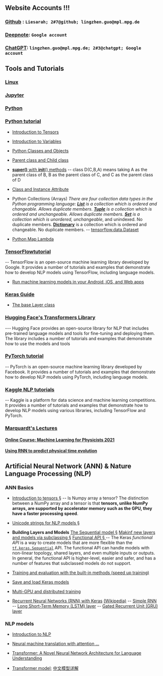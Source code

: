 
## Website Accounts !!!

### [Github](https://github.com) :  `Liesarah; 2#7@github; lingzhen.guo@mpl.mpg.de`

### [Deepnote](https://deepnote.com/dashboard): `Google account`

### [ChatGPT](https://chat.openai.com/chat):   `lingzhen.guo@mpl.mpg.de; 2#3@chatgpt; Google account`

## Tools and Tutorials

### [Linux](https://www.runoob.com/linux/linux-command-manual.html)

### [Jupyter](https://jupyter.org/)

### [Python](https://www.python.org)


### [Python  tutorial](https://www.w3schools.com/python/default.asp)

- [Introduction to Tensors](https://www.tensorflow.org/guide/tensor)
- [Introduction to Variables](https://www.tensorflow.org/guide/variable)
- [Python  Classes and Objects](https://www.w3schools.com/python/python_classes.asp)
- [Parent class and Child class](https://www.w3schools.com/python/python_inheritance.asp)
- [**super()** with __init__() methods](https://www.i2tutorials.com/python-super-with-__init__-methods/)
-- class D(C,B,A) means taking A as the parent class of B, B as the parent class of C, and C as the parent class of D
- [Class and Instance Attribute](https://www.freecodecamp.org/news/python-attributes-class-and-instance-attribute-examples/)
-  Python Collections (Arrays)
*There are four collection data types in the Python programming language:
**[List](https://www.w3schools.com/python/python_lists.asp)**  is a collection which is ordered and changeable. Allows duplicate members.
 **[Tuple](https://www.w3schools.com/python/python_tuples.asp)**  is a collection which is ordered and unchangeable. Allows duplicate members.
 **[Set](https://www.w3schools.com/python/python_sets.asp)**  is a collection which is unordered, unchangeable*, and unindexed. No duplicate members.
 **[Dictionary](https://www.w3schools.com/python/python_dictionaries.asp)**  is a collection which is ordered and changeable. No duplicate members.
-- [tensorflow.data.Dataset](https://www.tensorflow.org/api_docs/python/tf/data/Dataset)

- [Python Map Lambda](https://cs.stanford.edu/people/nick/py/python-map-lambda.html)

### [TensorFlowtutorial](https://www.tensorflow.org)
-- TensorFlow is an open-source machine learning library developed by Google. It provides a number of tutorials and examples that demonstrate how to develop NLP models using TensorFlow, including language models.
- [Run machine learning models in your Android, iOS, and Web apps](https://developers.google.com/learn/topics/on-device-ml)

### [Keras Guide](https://keras.io)
- [The base Layer class](https://keras.io/api/layers/base_layer/)

### [Hugging Face's Transformers Library](https://huggingface.co/docs/transformers/index)

--- Hugging Face provides an open-source library for NLP that includes pre-trained language models and tools for fine-tuning and deploying them. The library includes a number of tutorials and examples that demonstrate how to use the models and tools


### [PyTorch tutorial](https://pytorch.org/tutorials/)
-- PyTorch is an open-source machine learning library developed by Facebook. It provides a number of tutorials and examples that demonstrate how to develop NLP models using PyTorch, including language models.

### [Kaggle NLP tutorials](https://www.kaggle.com/learn-guide/natural-language-processing)
-- Kaggle is a platform for data science and machine learning competitions. It provides a number of tutorials and examples that demonstrate how to develop NLP models using various libraries, including TensorFlow and PyTorch.

### [Marquardt's Lectures](https://machine-learning-for-physicists.org)

#### [ Online Course: Machine Learning for Physicists 2021](https://pad.gwdg.de/s/Machine_Learning_For_Physicists_2021)
#### [Using RNN to predict physical time evolution](https://github.com/FlorianMarquardt/machine-learning-for-physicists/blob/master/07_homework_LSTM_prediction.ipynb)

## Artificial Neural Network (ANN) & Nature Language Processing (NLP)

### ANN Basics
- [Introduction to tensors §](https://colab.research.google.com/github/tensorflow/docs/blob/master/site/en/guide/tensor.ipynb#scrollTo=qFdPvlXBOdUN)
-- Is Numpy array a tensor? 
The distinction between a NumPy array and a tensor is that  **tensors, unlike NumPy arrays, are supported by accelerator memory such as the GPU, they have a faster processing speed**.

- [Unicode strings for NLP models §](https://www.tensorflow.org/text/guide/unicode)

- **Building  Layers and Models**
 [The Sequential model §](https://www.tensorflow.org/guide/keras/sequential_model)
 [Makinf new  layers and models via subclassing §](https://www.tensorflow.org/guide/keras/custom_layers_and_models)
 [Functional API § ](https://www.tensorflow.org/guide/keras/functional/)
-- The Keras _functional API_ is a way to create models that are more flexible than the [`tf.keras.Sequential`](https://www.tensorflow.org/api_docs/python/tf/keras/Sequential) API. The functional API can handle models with non-linear topology, shared layers, and even multiple inputs or outputs. In general, the functional API is higher-level, easier and safer, and has a number of features that subclassed models do not support.

- [Training and evaluation with the built-in methods (speed up training)](https://www.tensorflow.org/guide/keras/train_and_evaluate/)

- [Save and load Keras models](https://www.tensorflow.org/guide/keras/save_and_serialize/)

- [Multi-GPU and distributed training](https://keras.io/guides/distributed_training/)

- [Recurrent Neural Networks (RNN) with Keras](https://www.tensorflow.org/guide/keras/rnn)
 [(Wikipedia)](https://en.wikipedia.org/wiki/Recurrent_neural_network)
-- [Simple RNN](https://www.tensorflow.org/api_docs/python/tf/keras/layers/SimpleRNN)
-- [Long Short-Term Memory (LSTM) layer](https://www.tensorflow.org/api_docs/python/tf/keras/layers/LSTM)
-- [Gated Recurrent Unit (GRU) layer](https://www.tensorflow.org/api_docs/python/tf/keras/layers/GRU)

### NLP models
- [Introduction to NLP](https://www.deeplearning.ai/resources/natural-language-processing/)

-  [Neural machine translation with attention ...](https://www.tensorflow.org/text/tutorials/nmt_with_attention)

- [Transformer: A Novel Neural Network Architecture for Language Understanding](https://ai.googleblog.com/2017/08/transformer-novel-neural-network.html)

-  [Transformer model](https://www.tensorflow.org/text/tutorials/transformer); [中文模型详解](https://www.jianshu.com/p/9b87b945151e)


<!--stackedit_data:
eyJoaXN0b3J5IjpbMTM1MDgyMjkwOSwtMTkwMTMxMTM2Ml19
-->